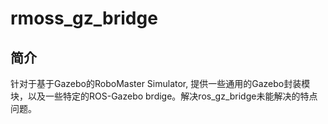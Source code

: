 # rmoss_gz_bridge

## 简介

针对于基于Gazebo的RoboMaster Simulator, 提供一些通用的Gazebo封装模块，以及一些特定的ROS-Gazebo brdige。解决ros_gz_bridge未能解决的特点问题。